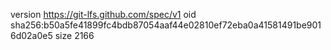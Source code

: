 version https://git-lfs.github.com/spec/v1
oid sha256:b50a5fe41899fc4bdb87054aaf44e02810ef72eba0a41581491be9016d02a0e5
size 2166
